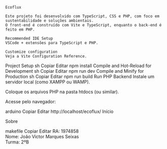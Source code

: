 
```
Ecoflux

Este projeto foi desenvolvido com TypeScript, CSS e PHP, com foco em sustentabilidade e soluções ambientais.
O front-end é construído com Vite e TypeScript, enquanto o back-end é feito em PHP.
```
```
Recommended IDE Setup
VSCode + extensões para TypeScript e PHP.
```
```
Customize configuration
Veja a Vite Configuration Reference.
```

Project Setup
sh
Copiar
Editar
npm install
Compile and Hot-Reload for Development
sh
Copiar
Editar
npm run dev
Compile and Minify for Production
sh
Copiar
Editar
npm run build
Run PHP Backend
Instale um servidor local (como XAMPP ou WAMP).

Coloque os arquivos PHP na pasta htdocs (ou similar).

Acesse pelo navegador:

arduino
Copiar
Editar
http://localhost/ecoflux/
Início


Sobre


makefile
Copiar
Editar
RA: 1974858  
Nome: João Victor Marques Seixas  
Turma: 2ºB  

